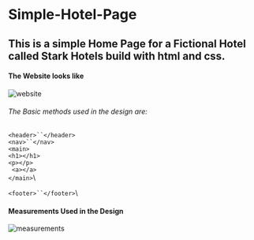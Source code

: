 # Simple-Hotel-Page
## This is a simple Home Page for a Fictional Hotel called Stark Hotels build with html and css.

#### The Website looks like
![website](https://user-images.githubusercontent.com/79846829/127953241-29686794-d9d3-4f6f-899c-30e4a6c4704d.png)

###### The Basic methods used in the design are:

`<header>``</header>`\
`<nav>``</nav>`\
`<main>`\
    `<h1></h1>`\
    `<p></p>`\
   ` <a></a>`\
`</main>`\

`<footer>``</footer>`\

#### Measurements Used in the Design
![measurements](https://user-images.githubusercontent.com/79846829/127953834-92633952-e8c2-4e3b-b1c7-89c145b7fac6.jpg)


